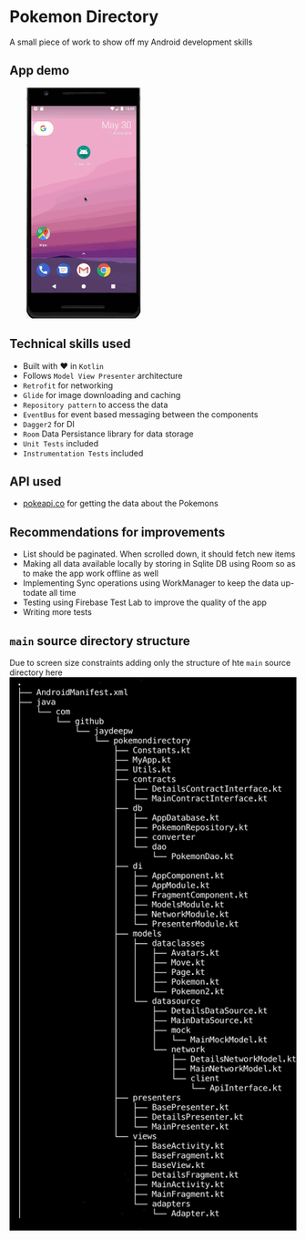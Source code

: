 # Pokemon Directory
A small piece of work to show off my Android development skills

## App demo
<img src="app-demo.gif" width="200px" style="margin: 0 0 0 30px" alt="App Demo" />

## Technical skills used
- Built with :heart: in `Kotlin`
- Follows `Model View Presenter` architecture
- `Retrofit` for networking
- `Glide` for image downloading and caching
- `Repository pattern` to access the data
- `EventBus` for event based messaging between the components
- `Dagger2` for DI
- `Room` Data Persistance library for data storage
- `Unit Tests` included
- `Instrumentation Tests` included

## API used
- [pokeapi.co](https://pokeapi.co) for getting the data about the Pokemons

## Recommendations for improvements
- List should be paginated. When scrolled down, it should fetch new items
- Making all data available locally by storing in Sqlite DB using Room so as to make the app work offline as well
- Implementing Sync operations using WorkManager to keep the data up-todate all time
- Testing using Firebase Test Lab to improve the quality of the app
- Writing more tests

## `main` source directory structure
Due to screen size constraints adding only the structure of hte `main` source directory here
<img src="https://raw.githubusercontent.com/jaydeepw/pokemon-directory/master/main-tree.png"
     alt="Main source tree" />